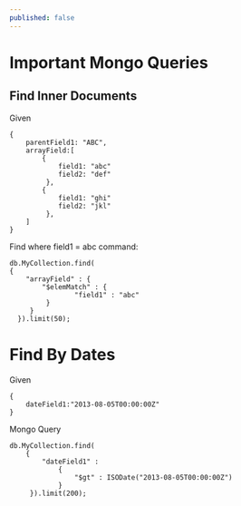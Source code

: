 ```yaml
---
published: false
---
```


# Important Mongo Queries

## Find Inner Documents

Given
```
{
	parentField1: "ABC",
	arrayField:[
    	{
    		field1: "abc"
        	field2: "def"
         },
    	{
    		field1: "ghi"
        	field2: "jkl"
         },
    ]
}
```

Find where field1 = abc
command:
```
db.MyCollection.find(
{ 
	"arrayField" : { 
		"$elemMatch" : { 
        		"field1" : "abc" 
         }
     } 
  }).limit(50);
```

# Find By Dates

Given 
```
{
	dateField1:"2013-08-05T00:00:00Z"
}
```

Mongo Query
```
db.MyCollection.find(
	{ 
    	"dateField1" : 
        	{ 
        		"$gt" : ISODate("2013-08-05T00:00:00Z") 
        	} 
     }).limit(200);
```
